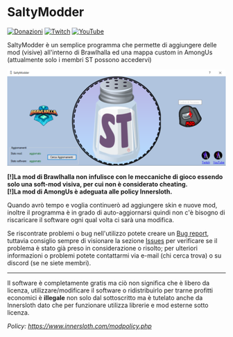 # SaltyModder
[![Donazioni](https://img.shields.io/badge/Donate-PayPal-green.svg)](https://www.paypal.com/biz/fund?id=3VBKQPRDPE8ME) [![Twitch](https://img.shields.io/twitch/status/gabrylive_?style=social)](https://www.twitch.tv/gabrylive_) [![YouTube](https://img.shields.io/youtube/channel/views/UCaZBEMdNkpfz3gikdIjvLzg?label=YouTube&style=social)](https://www.youtube.com/channel/UCaZBEMdNkpfz3gikdIjvLzg)

SaltyModder è un semplice programma che permette di aggiungere delle mod (visive) all'interno di Brawlhalla ed una mappa custom in AmongUs (attualmente solo i membri ST possono accedervi)

![immagine_demo](git-content/ST.PNG)

**[!]La mod di Brawlhalla non infulisce con le meccaniche di gioco essendo solo una soft-mod visiva, per cui non è considerato cheating.**                                         
**[!]La mod di AmongUs è adeguata alle policy Innersloth.**

Quando avrò tempo e voglia continuerò ad aggiungere skin e nuove mod, inoltre il programma è in grado di auto-aggiornarsi quindi non c'è bisogno di riscaricare il software ogni qual volta ci sarà una modifica.

Se riscontrate problemi o bug nell'utilizzo potete creare un [Bug report](https://github.com/GabrYLive/SaltyModder/issues/new/choose), tuttavia consiglio sempre di visionare la sezione [Issues](https://github.com/GabrYLive/SaltyModder/issues) per verificare se il problema è stato già preso in considerazione o risolto; per ulteriori informazioni o problemi potete contattarmi via e-mail (chi cerca trova) o su discord (se ne siete membri).

---
Il software è completamente gratis ma ciò non significa che è libero da licenza, utilizzare/modificare il software o ridistribuirlo per trarne profitti economici è **illegale** non solo dal sottoscritto ma è tutelato anche da Innersloth dato che per funzionare utilizza librerie e mod esterne sotto licenza.

_Policy: https://www.innersloth.com/modpolicy.php_
